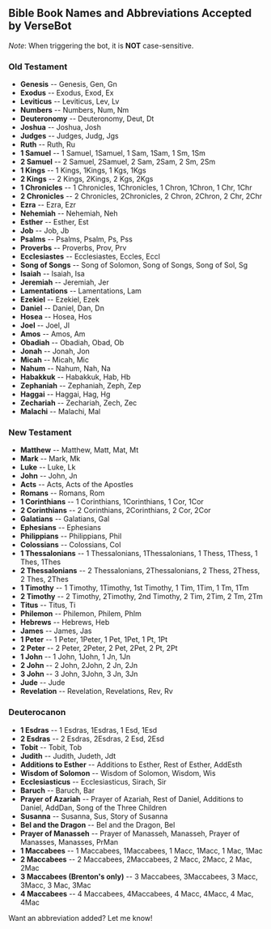 ## Bible Book Names and Abbreviations Accepted by VerseBot
_Note_: When triggering the bot, it is __NOT__ case-sensitive.

### Old Testament
* __Genesis__ -- Genesis, Gen, Gn
* __Exodus__ -- Exodus, Exod, Ex
* __Leviticus__ -- Leviticus, Lev, Lv
* __Numbers__ -- Numbers, Num, Nm
* __Deuteronomy__ -- Deuteronomy, Deut, Dt
* __Joshua__ -- Joshua, Josh
* __Judges__ -- Judges, Judg, Jgs
* __Ruth__ -- Ruth, Ru
* __1 Samuel__ -- 1 Samuel, 1Samuel, 1 Sam, 1Sam, 1 Sm, 1Sm
* __2 Samuel__ -- 2 Samuel, 2Samuel, 2 Sam, 2Sam, 2 Sm, 2Sm
* __1 Kings__ -- 1 Kings, 1Kings, 1 Kgs, 1Kgs
* __2 Kings__ -- 2 Kings, 2Kings, 2 Kgs, 2Kgs
* __1 Chronicles__ -- 1 Chronicles, 1Chronicles, 1 Chron, 1Chron, 1 Chr, 1Chr
* __2 Chronicles__ -- 2 Chronicles, 2Chronicles, 2 Chron, 2Chron, 2 Chr, 2Chr
* __Ezra__ -- Ezra, Ezr
* __Nehemiah__ -- Nehemiah, Neh
* __Esther__ -- Esther, Est
* __Job__ -- Job, Jb
* __Psalms__ -- Psalms, Psalm, Ps, Pss
* __Proverbs__ -- Proverbs, Prov, Prv
* __Ecclesiastes__ -- Ecclesiastes, Eccles, Eccl
* __Song of Songs__ -- Song of Solomon, Song of Songs, Song of Sol, Sg
* __Isaiah__ -- Isaiah, Isa
* __Jeremiah__ -- Jeremiah, Jer
* __Lamentations__ -- Lamentations, Lam
* __Ezekiel__ -- Ezekiel, Ezek
* __Daniel__ -- Daniel, Dan, Dn
* __Hosea__ -- Hosea, Hos
* __Joel__ -- Joel, Jl
* __Amos__ -- Amos, Am
* __Obadiah__ -- Obadiah, Obad, Ob
* __Jonah__ -- Jonah, Jon
* __Micah__ -- Micah, Mic
* __Nahum__ -- Nahum, Nah, Na
* __Habakkuk__ -- Habakkuk, Hab, Hb
* __Zephaniah__ -- Zephaniah, Zeph, Zep
* __Haggai__ -- Haggai, Hag, Hg
* __Zechariah__ -- Zechariah, Zech, Zec
* __Malachi__ -- Malachi, Mal

### New Testament
* __Matthew__ -- Matthew, Matt, Mat, Mt
* __Mark__ -- Mark, Mk
* __Luke__ -- Luke, Lk
* __John__ -- John, Jn
* __Acts__ -- Acts, Acts of the Apostles
* __Romans__ -- Romans, Rom
* __1 Corinthians__ -- 1 Corinthians, 1Corinthians, 1 Cor, 1Cor
* __2 Corinthians__ -- 2 Corinthians, 2Corinthians, 2 Cor, 2Cor
* __Galatians__ -- Galatians, Gal
* __Ephesians__ -- Ephesians
* __Philippians__ -- Philippians, Phil
* __Colossians__ -- Colossians, Col
* __1 Thessalonians__ -- 1 Thessalonians, 1Thessalonians, 1 Thess, 1Thess, 1 Thes, 1Thes
* __2 Thessalonians__ -- 2 Thessalonians, 2Thessalonians, 2 Thess, 2Thess, 2 Thes, 2Thes
* __1 Timothy__ -- 1 Timothy, 1Timothy, 1st Timothy, 1 Tim, 1Tim, 1 Tm, 1Tm
* __2 Timothy__ -- 2 Timothy, 2Timothy, 2nd Timothy, 2 Tim, 2Tim, 2 Tm, 2Tm
* __Titus__ -- Titus, Ti
* __Philemon__ -- Philemon, Philem, Phlm
* __Hebrews__ -- Hebrews, Heb
* __James__ -- James, Jas
* __1 Peter__ -- 1 Peter, 1Peter, 1 Pet, 1Pet, 1 Pt, 1Pt
* __2 Peter__ -- 2 Peter, 2Peter, 2 Pet, 2Pet, 2 Pt, 2Pt
* __1 John__ -- 1 John, 1John, 1 Jn, 1Jn
* __2 John__ -- 2 John, 2John, 2 Jn, 2Jn
* __3 John__ -- 3 John, 3John, 3 Jn, 3Jn
* __Jude__ -- Jude
* __Revelation__ -- Revelation, Revelations, Rev, Rv

### Deuterocanon
* __1 Esdras__ -- 1 Esdras, 1Esdras, 1 Esd, 1Esd
* __2 Esdras__ -- 2 Esdras, 2Esdras, 2 Esd, 2Esd
* __Tobit__ -- Tobit, Tob
* __Judith__ -- Judith, Judeth, Jdt
* __Additions to Esther__ -- Additions to Esther, Rest of Esther, AddEsth
* __Wisdom of Solomon__ -- Wisdom of Solomon, Wisdom, Wis
* __Ecclesiasticus__ -- Ecclesiasticus, Sirach, Sir
* __Baruch__ -- Baruch, Bar
* __Prayer of Azariah__ -- Prayer of Azariah, Rest of Daniel, Additions to Daniel, AddDan, Song of the Three Children
* __Susanna__ -- Susanna, Sus, Story of Susanna
* __Bel and the Dragon__ -- Bel and the Dragon, Bel
* __Prayer of Manasseh__ -- Prayer of Manasseh, Manasseh, Prayer of Manasses, Manasses, PrMan
* __1 Maccabees__ -- 1 Maccabees, 1Maccabees, 1 Macc, 1Macc, 1 Mac, 1Mac
* __2 Maccabees__ -- 2 Maccabees, 2Maccabees, 2 Macc, 2Macc, 2 Mac, 2Mac
* __3 Maccabees (Brenton's only)__ -- 3 Maccabees, 3Maccabees, 3 Macc, 3Macc, 3 Mac, 3Mac
* __4 Maccabees__ -- 4 Maccabees, 4Maccabees, 4 Macc, 4Macc, 4 Mac, 4Mac

Want an abbreviation added? Let me know!
